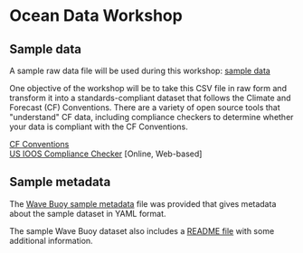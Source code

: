 # Ocean Data Workshop

## Sample data

A sample raw data file will be used during this workshop:
[sample data](sample_data/wave_buoy_raw_data_sample.csv)

One objective of the workshop will be to take this CSV file in raw form and transform it into a standards-compliant dataset that follows the Climate and Forecast (CF) Conventions. There are a variety of open source tools that "understand" CF data, including compliance checkers to determine whether your data is compliant with the CF Conventions.

[CF Conventions](https://cfconventions.org)  
[US IOOS Compliance Checker](https://compliance.ioos.us/index.html) [Online, Web-based]

## Sample metadata

The [Wave Buoy sample metadata](sample_data/wave_buoy_metadata_sample.yaml) file was provided that gives metadata about the sample dataset in YAML format.

The sample Wave Buoy dataset also includes a [README file](sample_data/wave_buoy_readme.txt) with some additional information.